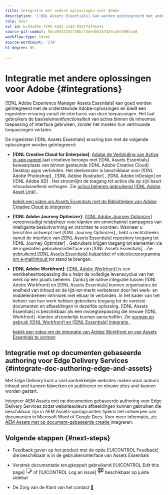 ```yaml
---
title: Integratie met andere oplossingen voor Adobe
description: '[!DNL Assets Essentials] kan worden geïntegreerd met andere Adobe-oplossingen en biedt een ingesloten ervaring vanuit de oorspronkelijke toepassing.'
role: User
exl-id: bc43a59e-f295-44d2-a14d-854174f91e41
source-git-commit: 5bcd55313d1fb8bcf3dedbb24742eca5e2663aa8
workflow-type: tm+mt
source-wordcount: '378'
ht-degree: 0%

---
```


# Integratie met andere oplossingen voor Adobe {#integrations}

[!DNL Adobe Experience Manager Assets Essentials] kan goed worden geïntegreerd met de ondersteunde Adobe-oplossingen en biedt een ingesloten ervaring vanuit de interfaces van deze toepassingen. Het laat gebruikers de basiselementfunctionaliteit van activa binnen de inheemse toepassing of interface gebruiken, zonder het moeten hun vertrouwde toepassingen verlaten.

De ingesloten [!DNL Assets Essentials] ervaring kan met de volgende oplossingen worden geïntegreerd:

* **[!DNL Creative Cloud for Enterprise]**: [ Adobe de Verbinding van Activa in-app paneel ](https://www.adobe.com/creativecloud/business/enterprise/adobe-asset-link.html) laat creatieve beroeps met [!DNL Assets Essentials] bewaarplaats van binnen gesteunde [!DNL Adobe Creative Cloud] Desktop apps verbinden. Het deelvenster is beschikbaar voor [!DNL Adobe Photoshop] , [!DNL Adobe Illustrator] , [!DNL Adobe InDesign] en [!DNL Adobe XD] . Het stroomlijnt de toegang tot activa die op zijn beurt inhoudssnelheid verhogen. Zie [ activa beheren gebruikend  [!DNL Adobe Asset Link] ](https://helpx.adobe.com/nl/enterprise/using/manage-assets-using-adobe-asset-link.html).

  [ bekijk een video om Assets Essentials met de Bibliotheken van Adobe Creative Cloud te integreren ](https://experienceleague.adobe.com/docs/experience-manager-learn/assets-essentials/creative-cloud.html?lang=nl-NL)

* **[!DNL Adobe Journey Optimizer]**: [[!DNL Adobe Journey Optimizer] ](https://business.adobe.com/products/journey-optimizer/adobe-journey-optimizer.html) vereenvoudigt reisbeheer voor klanten om omnichannel campagnes van intelligente besluitvorming en inzichten te voorzien. Wanneer u berichten ontwerpt met [!DNL Journey Optimizer] , hebt u rechtstreeks vanuit de interface van [!DNL Assets Essentials] repository toegang tot [!DNL Journey Optimizer] . Gebruikers krijgen toegang tot elementen via de ingesloten gebruikersinterface van [!DNL Assets Essentials] . Zie [ gebruikend  [!DNL Assets Essentials]  hulpartikel ](https://experienceleague.adobe.com/docs/journey-optimizer/using/create-messages/assets-essentials.html?lang=nl-NL) of [ videoleerprogramma om e-mailinhoud ](https://experienceleague.adobe.com/docs/journey-optimizer-learn/tutorials/create-messages/create-email-content-with-the-message-editor.html?lang=nl-NL) tot stand te brengen.

* **[!DNL Adobe Workfront]**: [[!DNL Adobe Workfront] ](https://www.workfront.com/) is een werkbeheertoepassing die u helpt de volledige levenscyclus van het werk op één plaats beheren. Dankzij de native integratie tussen [!DNL Adobe Workfront] en [!DNL Assets Essentials] kunnen organisaties de snelheid van inhoud en de tijd-tot-markt verbeteren door het werk- en middelenbeheer intrinsiek met elkaar te verbinden. In het kader van het beheer van hun werk hebben gebruikers toegang tot de vereiste documenten en afbeeldingen in dezelfde oplossing. [!DNL Assets Essentials] is beschikbaar als een invoegtoepassing die nieuwe [!DNL Workfront] -klanten afzonderlijk kunnen aanschaffen. Zie [ vormen en gebruik  [!DNL Workfront]  en  [!DNL Essentials]  integratie ](https://one.workfront.com/s/document-item?bundleId=the-new-workfront-experience&amp;topicId=Content%2FDocuments%2FAdobe_Workfront_for_Experience_Manager_Assets_Essentials%2F_workfront-for-aem-asset-essentials.htm).

  [ bekijk een video om de integratie van Adobe Workfront en van Assets Essentials te vormen ](https://experienceleague.adobe.com/docs/experience-manager-learn/assets-essentials/workfront/configure.html?lang=nl-NL)

## Integratie met op documenten gebaseerde authoring voor Edge Delivery Services {#integrate-doc-authoring-edge-and-assets}

Met Edge Delivery kunt u snel aantrekkelijke websites maken waar auteurs inhoud snel kunnen bijwerken en publiceren en nieuwe sites snel kunnen worden gestart.

Integreer AEM Assets met op documenten gebaseerde authoring voor Edge Delivery Services zodat websiteauteurs afbeeldingen kunnen gebruiken die beschikbaar zijn in AEM Assets-opslagruimten tijdens het ontwerpen van documenten in Microsoft Word of Google Docs. Voor meer informatie, zie [ AEM Assets met op document-gebaseerde creatie ](https://experienceleague.adobe.com/docs/experience-manager-cloud-service/content/edge-delivery/using.html?lang=nl-NL#integrate-assets-edge) integreren.

## Volgende stappen {#next-steps}

* Feedback geven op het product met de optie [!UICONTROL Feedback] die beschikbaar is in de gebruikersinterface van Assets Essentials

* Verstrek documentatie terugkoppelt gebruikend [!UICONTROL Edit this page] ![ uitgeeft de pagina ](assets/do-not-localize/edit-page.png) of [!UICONTROL Log an issue] ![ creeer een kwestie GitHub ](assets/do-not-localize/github-issue.png) beschikbaar op juiste sidebar

* De Zorg van de Klant van het contact [&#128279;](https://experienceleague.adobe.com/nl?support-solution=General#support)

<!-- TBD: Hiding this link till GA. Do not even include the beta mention as discussed with Greg. Beta is done with customers selected by the Accounts team. It is not an open Beta program. At GA, document this.

* **[[!DNL Creative Cloud Libraries]**: This integration will be made available in the future.

* **[[!DNL Adobe Studio]]**: This integration will be made available in the future.
-->
